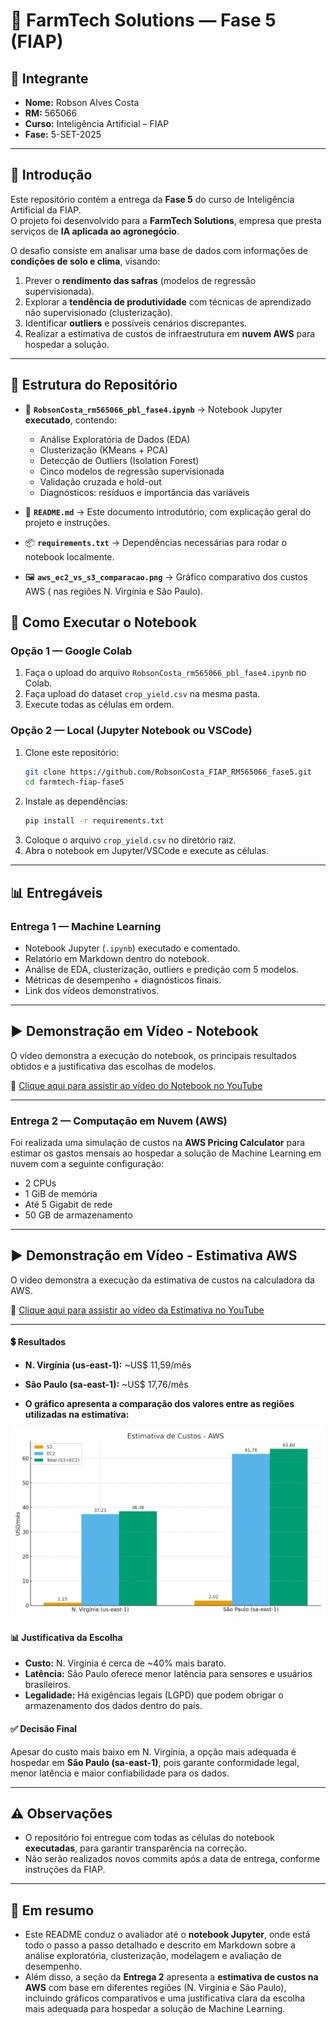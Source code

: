 # 🌱 FarmTech Solutions — Fase 5 (FIAP)

## 👤 Integrante
- **Nome:** Robson Alves Costa  
- **RM:** 565066  
- **Curso:** Inteligência Artificial – FIAP  
- **Fase:** 5-SET-2025  

---

## 📌 Introdução
Este repositório contém a entrega da **Fase 5** do curso de Inteligência Artificial da FIAP.  
O projeto foi desenvolvido para a **FarmTech Solutions**, empresa que presta serviços de **IA aplicada ao agronegócio**.  

O desafio consiste em analisar uma base de dados com informações de **condições de solo e clima**, visando:  
1. Prever o **rendimento das safras** (modelos de regressão supervisionada).  
2. Explorar a **tendência de produtividade** com técnicas de aprendizado não supervisionado (clusterização).  
3. Identificar **outliers** e possíveis cenários discrepantes.  
4. Realizar a estimativa de custos de infraestrutura em **nuvem AWS** para hospedar a solução.  

---

## 📂 Estrutura do Repositório
- 📓 **`RobsonCosta_rm565066_pbl_fase4.ipynb`** → Notebook Jupyter **executado**, contendo:
  - Análise Exploratória de Dados (EDA)  
  - Clusterização (KMeans + PCA)  
  - Detecção de Outliers (Isolation Forest)  
  - Cinco modelos de regressão supervisionada  
  - Validação cruzada e hold-out  
  - Diagnósticos: resíduos e importância das variáveis  

- 📄 **`README.md`** → Este documento introdutório, com explicação geral do projeto e instruções.  

- 📦 **`requirements.txt`** → Dependências necessárias para rodar o notebook localmente.  

- 🖼️ **`aws_ec2_vs_s3_comparacao.png`** → Gráfico comparativo dos custos AWS ( nas regiões N. Virgínia e São Paulo).  

## 🚀 Como Executar o Notebook
### Opção 1 — Google Colab
1. Faça o upload do arquivo `RobsonCosta_rm565066_pbl_fase4.ipynb` no Colab.  
2. Faça upload do dataset `crop_yield.csv` na mesma pasta.  
3. Execute todas as células em ordem.  

### Opção 2 — Local (Jupyter Notebook ou VSCode)
1. Clone este repositório:  
   ```bash
   git clone https://github.com/RobsonCosta_FIAP_RM565066_fase5.git
   cd farmtech-fiap-fase5
   ```
2. Instale as dependências:  
   ```bash
   pip install -r requirements.txt
   ```
3. Coloque o arquivo `crop_yield.csv` no diretório raiz.  
4. Abra o notebook em Jupyter/VSCode e execute as células.  

---

## 📊 Entregáveis
### Entrega 1 — Machine Learning
- Notebook Jupyter (`.ipynb`) executado e comentado.  
- Relatório em Markdown dentro do notebook.  
- Análise de EDA, clusterização, outliers e predição com 5 modelos.  
- Métricas de desempenho + diagnósticos finais.  
- Link dos vídeos demonstrativos.

---

## ▶️ Demonstração em Vídeo - Notebook
O vídeo demonstra a execução do notebook, os principais resultados obtidos e a justificativa das escolhas de modelos.

🔗 [Clique aqui para assistir ao vídeo do Notebook no YouTube](https://youtu.be/FL-xDdnsxSU)

---

### Entrega 2 — Computação em Nuvem (AWS)
Foi realizada uma simulação de custos na **AWS Pricing Calculator** para estimar os gastos mensais ao hospedar a solução de Machine Learning em nuvem com a seguinte configuração:  

- 2 CPUs  
- 1 GiB de memória  
- Até 5 Gigabit de rede  
- 50 GB de armazenamento

---

  ## ▶️ Demonstração em Vídeo - Estimativa AWS
O vídeo demonstra a execução da estimativa de custos na calculadora da AWS.

🔗 [Clique aqui para assistir ao vídeo da Estimativa no YouTube](https://youtu.be/4Olpto5PEUg)

---

#### 💲 Resultados
- **N. Virgínia (us-east-1):** ~US$ 11,59/mês  
- **São Paulo (sa-east-1):** ~US$ 17,76/mês  

- **O gráfico apresenta a comparação dos valores entre as regiões utilizadas na estimativa:**

[![Estimativa de Custos - AWS](aws_ec2_vs_s3_comparacao.png)](aws_ec2_vs_s3_comparacao.png)

#### 📊 Justificativa da Escolha
- **Custo:** N. Virgínia é cerca de ~40% mais barato.  
- **Latência:** São Paulo oferece menor latência para sensores e usuários brasileiros.  
- **Legalidade:** Há exigências legais (LGPD) que podem obrigar o armazenamento dos dados dentro do país.  

#### ✅ Decisão Final
Apesar do custo mais baixo em N. Virgínia, a opção mais adequada é hospedar em **São Paulo (sa-east-1)**, pois garante conformidade legal, menor latência e maior confiabilidade para os dados.

---

## ⚠️ Observações
- O repositório foi entregue com todas as células do notebook **executadas**, para garantir transparência na correção.  
- Não serão realizados novos commits após a data de entrega, conforme instruções da FIAP.  

---

## 📌 Em resumo
- Este README conduz o avaliador até o **notebook Jupyter**, onde está todo o passo a passo detalhado e descrito em Markdown sobre a análise exploratória, clusterização, modelagem e avaliação de desempenho.
- Além disso, a seção da **Entrega 2** apresenta a **estimativa de custos na AWS** com base em diferentes regiões (N. Virgínia e São Paulo), incluindo gráficos comparativos e uma justificativa clara da escolha mais adequada para hospedar a solução de Machine Learning.
